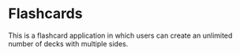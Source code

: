 # Flashcards

This is a flashcard application in which users can create an unlimited number of decks with multiple sides.
